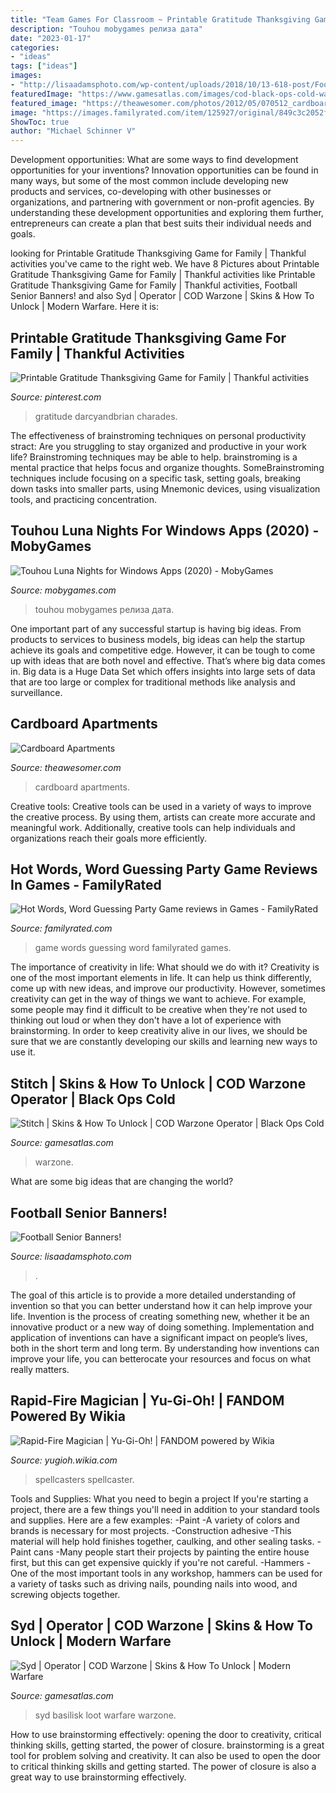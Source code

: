 ```yaml
---
title: "Team Games For Classroom ~ Printable Gratitude Thanksgiving Game For Family"
description: "Touhou mobygames релиза дата"
date: "2023-01-17"
categories:
- "ideas"
tags: ["ideas"]
images:
- "http://lisaadamsphoto.com/wp-content/uploads/2018/10/13-618-post/Football_Player_senior_banner_tough_lisa_adams_photography-SHARP(pp_w768_h1024).jpg"
featuredImage: "https://www.gamesatlas.com/images/cod-black-ops-cold-war/operators/skins/ui_loot_operator_mp_eastern_t9stitch_3_4.png"
featured_image: "https://theawesomer.com/photos/2012/05/070512_cardboard_apartments_10.jpg"
image: "https://images.familyrated.com/item/125927/original/849c3c2052f7fccd9f251ee21676f8f5.jpg"
ShowToc: true
author: "Michael Schinner V"
---
```



Development opportunities: What are some ways to find development opportunities for your inventions?
Innovation opportunities can be found in many ways, but some of the most common include developing new products and services, co-developing with other businesses or organizations, and partnering with government or non-profit agencies. By understanding these development opportunities and exploring them further, entrepreneurs can create a plan that best suits their individual needs and goals.

	

		
looking for Printable Gratitude Thanksgiving Game for Family | Thankful activities you've came to the right web. We have 8 Pictures about Printable Gratitude Thanksgiving Game for Family | Thankful activities like Printable Gratitude Thanksgiving Game for Family | Thankful activities, Football Senior Banners! and also Syd | Operator | COD Warzone | Skins &amp; How To Unlock | Modern Warfare. Here it is:
		
    
## Printable Gratitude Thanksgiving Game For Family | Thankful Activities

<img loading=lazy src="https://i.pinimg.com/736x/cc/4f/e7/cc4fe7256a4dc8aa3e0bccb70f4a54b3.jpg" onerror="this.onerror=null;this.src='https://tse2.mm.bing.net/th?id=OIP.ObAkhK5ZEARvMQecY7UnygHaLG&amp;pid=15.1';" alt="Printable Gratitude Thanksgiving Game for Family | Thankful activities">

_Source: pinterest.com_

>gratitude darcyandbrian charades. 

	

The effectiveness of brainstroming techniques on personal productivity
stract:
Are you struggling to stay organized and productive in your work life? Brainstroming techniques may be able to help. brainstroming is a mental practice that helps focus and organize thoughts. SomeBrainstroming techniques include focusing on a specific task, setting goals, breaking down tasks into smaller parts, using Mnemonic devices, using visualization tools, and practicing concentration.

    
## Touhou Luna Nights For Windows Apps (2020) - MobyGames

<img loading=lazy src="https://www.mobygames.com/images/covers/l/682079-touhou-luna-nights-windows-apps-front-cover.jpg" onerror="this.onerror=null;this.src='https://tse4.mm.bing.net/th?id=OIP.ogpP_FVg1CXS-Zmcrl1--gHaLH&amp;pid=15.1';" alt="Touhou Luna Nights for Windows Apps (2020) - MobyGames">

_Source: mobygames.com_

>touhou mobygames релиза дата. 

	

One important part of any successful startup is having big ideas. From products to services to business models, big ideas can help the startup achieve its goals and competitive edge. However, it can be tough to come up with ideas that are both novel and effective. That’s where big data comes in. Big data is a Huge Data Set which offers insights into large sets of data that are too large or complex for traditional methods like analysis and surveillance.

    
## Cardboard Apartments

<img loading=lazy src="https://theawesomer.com/photos/2012/05/070512_cardboard_apartments_10.jpg" onerror="this.onerror=null;this.src='https://tse3.mm.bing.net/th?id=OIP.PqZhgekN0MhAqHNt3GKACwHaFi&amp;pid=15.1';" alt="Cardboard Apartments">

_Source: theawesomer.com_

>cardboard apartments. 

	

Creative tools:
Creative tools can be used in a variety of ways to improve the creative process. By using them, artists can create more accurate and meaningful work. Additionally, creative tools can help individuals and organizations reach their goals more efficiently.

    
## Hot Words, Word Guessing Party Game Reviews In Games - FamilyRated

<img loading=lazy src="https://images.familyrated.com/item/125927/original/849c3c2052f7fccd9f251ee21676f8f5.jpg" onerror="this.onerror=null;this.src='https://tse3.mm.bing.net/th?id=OIP.5SgW-9p67E-VZjiKIi8-awHaKn&amp;pid=15.1';" alt="Hot Words, Word Guessing Party Game reviews in Games - FamilyRated">

_Source: familyrated.com_

>game words guessing word familyrated games. 

	

The importance of creativity in life: What should we do with it?
Creativity is one of the most important elements in life. It can help us think differently, come up with new ideas, and improve our productivity. However, sometimes creativity can get in the way of things we want to achieve. For example, some people may find it difficult to be creative when they're not used to thinking out loud or when they don't have a lot of experience with brainstorming. In order to keep creativity alive in our lives, we should be sure that we are constantly developing our skills and learning new ways to use it.

    
## Stitch | Skins &amp; How To Unlock | COD Warzone Operator | Black Ops Cold

<img loading=lazy src="https://www.gamesatlas.com/images/cod-black-ops-cold-war/operators/skins/ui_loot_operator_mp_eastern_t9stitch_3_4.png" onerror="this.onerror=null;this.src='https://tse2.mm.bing.net/th?id=OIP.DEC0styByq01okjIX2_ONQAAAA&amp;pid=15.1';" alt="Stitch | Skins &amp; How To Unlock | COD Warzone Operator | Black Ops Cold">

_Source: gamesatlas.com_

>warzone. 

	

What are some big ideas that are changing the world?

    
## Football Senior Banners!

<img loading=lazy src="http://lisaadamsphoto.com/wp-content/uploads/2018/10/13-618-post/Football_Player_senior_banner_tough_lisa_adams_photography-SHARP(pp_w768_h1024).jpg" onerror="this.onerror=null;this.src='https://tse4.mm.bing.net/th?id=OIP.f3gIeEz6w4oq7SHudmBolwHaJ4&amp;pid=15.1';" alt="Football Senior Banners!">

_Source: lisaadamsphoto.com_

>. 

	

The goal of this article is to provide a more detailed understanding of invention so that you can better understand how it can help improve your life.
Invention is the process of creating something new, whether it be an innovative product or a new way of doing something. Implementation and application of inventions can have a significant impact on people’s lives, both in the short term and long term. By understanding how inventions can improve your life, you can betterocate your resources and focus on what really matters.

    
## Rapid-Fire Magician | Yu-Gi-Oh! | FANDOM Powered By Wikia

<img loading=lazy src="http://vignette4.wikia.nocookie.net/yugioh/images/0/00/RapidFireMagician-DR04-NA-R-UE.png/revision/latest?cb=20080526040740" onerror="this.onerror=null;this.src='https://tse2.mm.bing.net/th?id=OIP.Azn2QAsbGttK2T0Ja0HcxwHaKv&amp;pid=15.1';" alt="Rapid-Fire Magician | Yu-Gi-Oh! | FANDOM powered by Wikia">

_Source: yugioh.wikia.com_

>spellcasters spellcaster. 

	

Tools and Supplies: What you need to begin a project
If you're starting a project, there are a few things you'll need in addition to your standard tools and supplies. Here are a few examples: 
-Paint -A variety of colors and brands is necessary for most projects. 
-Construction adhesive -This material will help hold finishes together, caulking, and other sealing tasks. 
-Paint cans -Many people start their projects by painting the entire house first, but this can get expensive quickly if you're not careful. 
-Hammers -One of the most important tools in any workshop, hammers can be used for a variety of tasks such as driving nails, pounding nails into wood, and screwing objects together.

    
## Syd | Operator | COD Warzone | Skins &amp; How To Unlock | Modern Warfare

<img loading=lazy src="https://www.gamesatlas.com/images/cod-modern-warfare/operators/skins/ui_loot_operator_east_syd_5_1.png" onerror="this.onerror=null;this.src='https://tse4.mm.bing.net/th?id=OIP.GCL_bFstrBLzU4JDcW2JMgAAAA&amp;pid=15.1';" alt="Syd | Operator | COD Warzone | Skins &amp; How To Unlock | Modern Warfare">

_Source: gamesatlas.com_

>syd basilisk loot warfare warzone. 

	

How to use brainstorming effectively: opening the door to creativity, critical thinking skills, getting started, the power of closure.
brainstorming is a great tool for problem solving and creativity. It can also be used to open the door to critical thinking skills and getting started. The power of closure is also a great way to use brainstorming effectively.

